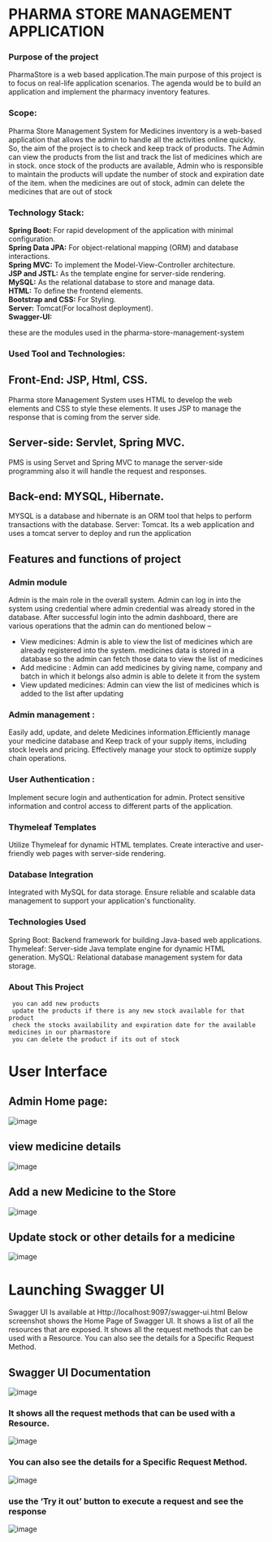 # PHARMA STORE MANAGEMENT APPLICATION 

### Purpose of the project
PharmaStore is a web based application.The main purpose of this project is to focus on real-life application scenarios. The agenda would be to build an application and implement the pharmacy inventory features. 

### Scope: <br> 
Pharma Store Management System for Medicines inventory is a web-based application that allows the admin to handle all the activities online quickly.
So, the aim of the project is to check and keep track of products. The Admin can view the products from the list and track the list of medicines which are in stock. once stock of the products are available, Admin who is responsible to maintain the products will update the number of stock and expiration date of the item. when the medicines are out of stock, admin can delete the medicines that are out of stock

### Technology Stack:  
**Spring Boot:** For rapid development of the application with minimal configuration. <br>
**Spring Data JPA:** For object-relational mapping (ORM) and database interactions. <br>
**Spring MVC:** To implement the Model-View-Controller architecture. <br> 
**JSP and JSTL:** As the template engine for server-side rendering. <br>
**MySQL:** As the relational database to store and manage data. <br>
**HTML:** To define the frontend elements. <br>
**Bootstrap and CSS:** For Styling. <br> 
**Server:** Tomcat(For localhost deployment). <br> 
**Swagger-UI:** <br> 

these are the modules used in the pharma-store-management-system

### Used Tool and Technologies:
## Front-End: JSP, Html, CSS. 
Pharma store Management System uses HTML to develop the web elements and CSS to style these elements. It uses JSP to manage the response that is coming from the server side.

## Server-side: Servlet, Spring MVC.
PMS is using Servet and Spring MVC to manage the server-side programming also it will handle the request and responses.

## Back-end: MYSQL, Hibernate.
MYSQL is a database and hibernate is an ORM tool that helps to perform transactions with the database.
Server: Tomcat.
Its a web application and uses a tomcat server to deploy and run the application

## Features and functions of project

### Admin module
Admin is the main role in the overall system. Admin can log in into the system using credential where admin credential was already stored in the database.
After successful login into the admin dashboard, there are various operations that the admin can do mentioned below –

* View medicines: Admin is able to view the list of medicines which are already registered into the system. medicines data is stored in a database so the admin can fetch those data to view the list of medicines
* Add medicine : Admin can add medicines by giving name, company and batch in which it belongs also admin is able to delete it from the system
* View updated medicines: Admin can view the list of medicines which is added to the list after updating

### Admin management :
Easily add, update, and delete Medicines information.Efficiently manage your medicine database and Keep track of your supply items, including stock levels and pricing. Effectively manage your stock to optimize supply chain operations.

### User Authentication :
Implement secure login and authentication for admin. Protect sensitive information and control access to different parts of the application.

### Thymeleaf Templates
Utilize Thymeleaf for dynamic HTML templates. Create interactive and user-friendly web pages with server-side rendering.

### Database Integration
Integrated with MySQL for data storage. Ensure reliable and scalable data management to support your application's functionality.

### Technologies Used
Spring Boot: Backend framework for building Java-based web applications.
Thymeleaf: Server-side Java template engine for dynamic HTML generation.
MySQL: Relational database management system for data storage.

### About This Project
```
 you can add new products 
 update the products if there is any new stock available for that product 
 check the stocks availability and expiration date for the available medicines in our pharmastore 
 you can delete the product if its out of stock
```
# User Interface

## Admin Home page:



![image](https://github.com/user-attachments/assets/5dc50d9b-2082-41fc-98b4-ef7f1de887e2)


## view medicine details



![image](https://github.com/user-attachments/assets/6b6ce571-ed99-4c14-92d1-af24a15874d5)


## Add a new Medicine to the Store 



![image](https://github.com/user-attachments/assets/b35dec1a-49cb-426f-bc04-91e5dc6b157e)



## Update stock or other details for a medicine



![image](https://github.com/user-attachments/assets/8a96d555-f2f9-4e0c-9974-ae3bbc1e0027)


# Launching Swagger UI
Swagger UI Is available at Http://localhost:9097/swagger-ui.html
Below screenshot shows the Home Page of Swagger UI. It shows a list of all the resources that are exposed.
It shows all the request methods that can be used with a Resource.
You can also see the details for a Specific Request Method.

## Swagger UI Documentation

![image](https://github.com/user-attachments/assets/b13ef4a1-fb06-4db3-bc6c-1107dddcd56e)

### It shows all the request methods that can be used with a Resource.

![image](https://github.com/user-attachments/assets/2366888c-30e7-4626-b9c3-5f72db59cd30)

### You can also see the details for a Specific Request Method.

![image](https://github.com/user-attachments/assets/67ac987f-b659-4310-a52a-3bbb7448f9f1)

### use the ‘Try it out’ button to execute a request and see the response

![image](https://github.com/user-attachments/assets/f6708820-df42-46c4-9d6a-530ba10f4ea6)
